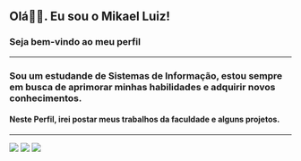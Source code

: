 ## Olá👋🏻. Eu sou o Mikael Luiz!
### Seja bem-vindo ao meu perfil
----
### Sou um estudande de Sistemas de Informação, estou sempre em busca de aprimorar minhas habilidades e adquirir novos conhecimentos. 

#### Neste Perfil, irei postar meus trabalhos da faculdade e alguns projetos.
----
<div> 
  <a href="https://www.instagram.com/mikael.luiz_/" target="_blank"><img src="https://img.shields.io/badge/-Instagram-%23E4405F?style=for-the-badge&logo=instagram&logoColor=white" target="_blank"></a>
  <a href = "mailto:mikaelluizlima.f@gmail.com"><img src="https://img.shields.io/badge/-Gmail-%23333?style=for-the-badge&logo=gmail&logoColor=white" target="_blank"></a>
  <a href="https://www.linkedin.com/in/mikael-luiz-106389233/" target="_blank"><img src="https://img.shields.io/badge/-LinkedIn-%230077B5?style=for-the-badge&logo=linkedin&logoColor=white" target="_blank"></a> 
